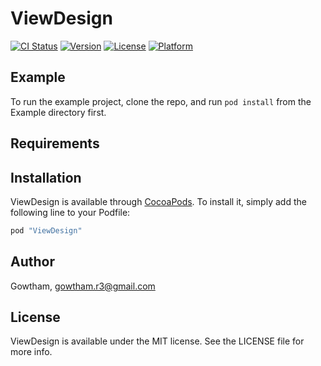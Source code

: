 # ViewDesign

[![CI Status](http://img.shields.io/travis/Gowtham/ViewDesign.svg?style=flat)](https://travis-ci.org/Gowtham/ViewDesign)
[![Version](https://img.shields.io/cocoapods/v/ViewDesign.svg?style=flat)](http://cocoapods.org/pods/ViewDesign)
[![License](https://img.shields.io/cocoapods/l/ViewDesign.svg?style=flat)](http://cocoapods.org/pods/ViewDesign)
[![Platform](https://img.shields.io/cocoapods/p/ViewDesign.svg?style=flat)](http://cocoapods.org/pods/ViewDesign)

## Example

To run the example project, clone the repo, and run `pod install` from the Example directory first.

## Requirements

## Installation

ViewDesign is available through [CocoaPods](http://cocoapods.org). To install
it, simply add the following line to your Podfile:

```ruby
pod "ViewDesign"
```

## Author

Gowtham, gowtham.r3@gmail.com

## License

ViewDesign is available under the MIT license. See the LICENSE file for more info.
